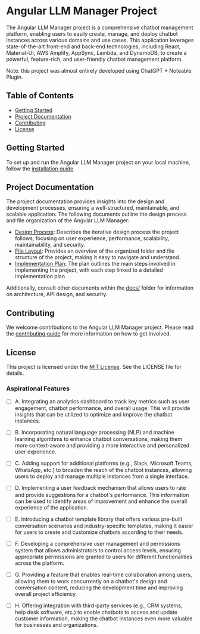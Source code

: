# Angular LLM Manager Project

The Angular LLM Manager project is a comprehensive chatbot management platform, enabling users to easily create, manage, and deploy chatbot instances across various domains and use cases. This application leverages state-of-the-art front-end and back-end technologies, including React, Material-UI, AWS Amplify, AppSync, Lambda, and DynamoDB, to create a powerful, feature-rich, and user-friendly chatbot management platform.

Note: this project was almost entirely developed using ChatGPT + Noteable Plugin.

## Table of Contents

- [Getting Started](#getting-started)
- [Project Documentation](#project-documentation)
- [Contributing](#contributing)
- [License](#license)

## Getting Started

To set up and run the Angular LLM Manager project on your local machine, follow the [installation guide](docs/installation.md).

## Project Documentation

The project documentation provides insights into the design and development processes, ensuring a well-structured, maintainable, and scalable application. The following documents outline the design process and file organization of the Angular LLM Manager:

- [Design Process](docs/design-process.md): Describes the iterative design process the project follows, focusing on user experience, performance, scalability, maintainability, and security.
- [File Layout](docs/file-layout.md): Provides an overview of the organized folder and file structure of the project, making it easy to navigate and understand.
- [Implementation Plan](docs/implementation-plan.md): The plan outlines the main steps involved in implementing the project, with each step linked to a detailed implementation plan.

Additionally, consult other documents within the [docs/](docs/) folder for information on architecture, API design, and security.

## Contributing

We welcome contributions to the Angular LLM Manager project. Please read the [contributing guide](docs/contributing.md) for more information on how to get involved.

## License

This project is licensed under the [MIT License](LICENSE). See the LICENSE file for details.

### Aspirational Features

- [ ] A. Integrating an analytics dashboard to track key metrics such as user engagement, chatbot performance, and overall usage. This will provide insights that can be utilized to optimize and improve the chatbot instances.

- [ ] B. Incorporating natural language processing (NLP) and machine learning algorithms to enhance chatbot conversations, making them more context-aware and providing a more interactive and personalized user experience.

- [ ] C. Adding support for additional platforms (e.g., Slack, Microsoft Teams, WhatsApp, etc.) to broaden the reach of the chatbot instances, allowing users to deploy and manage multiple instances from a single interface.

- [ ] D. Implementing a user feedback mechanism that allows users to rate and provide suggestions for a chatbot's performance. This information can be used to identify areas of improvement and enhance the overall experience of the application.

- [ ] E. Introducing a chatbot template library that offers various pre-built conversation scenarios and industry-specific templates, making it easier for users to create and customize chatbots according to their needs.

- [ ] F. Developing a comprehensive user management and permissions system that allows administrators to control access levels, ensuring appropriate permissions are granted to users for different functionalities across the platform.

- [ ] G. Providing a feature that enables real-time collaboration among users, allowing them to work concurrently on a chatbot's design and conversation content, reducing the development time and improving overall project efficiency.

- [ ] H. Offering integration with third-party services (e.g., CRM systems, help desk software, etc.) to enable chatbots to access and update customer information, making the chatbot instances even more valuable for businesses and organizations.
